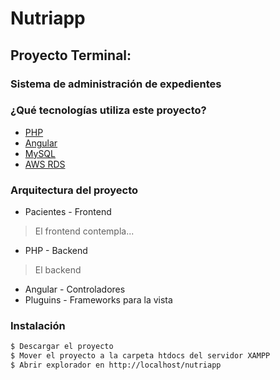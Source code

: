 # Nutriapp
## Proyecto Terminal:
### Sistema de administración de expedientes

### ¿Qué tecnologías utiliza este proyecto? ###

* [PHP](https://www.php.net/releases/7_2_0.php)
* [Angular](https://angular.io)
* [MySQL](https://dev.mysql.com/doc/apis-php/en/apis-php-mysqlnd.install.html)
* [AWS RDS](https://aws.amazon.com/rds/)

### Arquitectura del proyecto ###

* Pacientes - Frontend
> El frontend contempla...
* PHP - Backend
> El backend 
* Angular - Controladores
* Pluguins - Frameworks para la vista

### Instalación
```sh
$ Descargar el proyecto
$ Mover el proyecto a la carpeta htdocs del servidor XAMPP
$ Abrir explorador en http://localhost/nutriapp
```